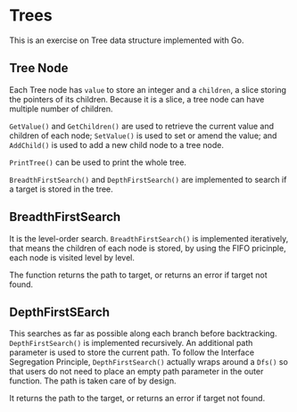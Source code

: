 # Trees
This is an exercise on Tree data structure implemented with Go.  

## Tree Node
Each Tree node has `value` to store an integer and a `children`, a slice storing the pointers of its children. Because it is a slice, a tree node can have multiple number of children.  

`GetValue()` and `GetChildren()` are used to retrieve the current value and children of each node; `SetValue()` is used to set or amend the value; and `AddChild()` is used to add a new child node to a tree node.  

`PrintTree()` can be used to print the whole tree.  

`BreadthFirstSearch()` and `DepthFirstSearch()` are implemented to search if a target is stored in the tree.

## BreadthFirstSearch
It is the level-order search. `BreadthFirstSearch()` is implemented iteratively, that means the children of each node is stored, by using the FIFO pricinple, each node is visited level by level.  

The function returns the path to target, or returns an error if target not found.  

## DepthFirstSEarch
This searches as far as possible along each branch before backtracking. `DepthFirstSearch()` is implemented recursively. An additional path parameter is used to store the current path. To follow the Interface Segregation Principle, `DepthFirstSearch()` actually wraps around a `Dfs()` so that users do not need to place an empty path parameter in the outer function. The path is taken care of by design.

It returns the path to the target, or returns an error if target not found.  